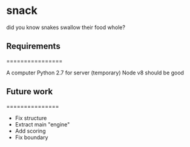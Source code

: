 # snack
did you know snakes swallow their food whole?

## Requirements
================

A computer
Python 2.7 for server (temporary)
Node v8 should be good

## Future work
===============
- Fix structure
- Extract main "engine"
- Add scoring
- Fix boundary
